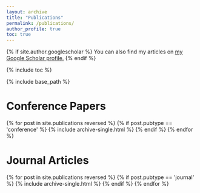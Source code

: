 ```yaml
---
layout: archive
title: "Publications"
permalink: /publications/
author_profile: true
toc: true
---
```


{% if site.author.googlescholar %}
  You can also find my articles on <u><a href="{{site.author.googlescholar}}">my Google Scholar profile</a>.</u>
{% endif %}

{% include toc %}

{% include base_path %}

<!-- {% for post in site.publications reversed %}
  {% include archive-single.html %}
{% endfor %} -->
# Conference Papers
{% for post in site.publications reversed %}
  {% if post.pubtype == 'conference' %}
      {% include archive-single.html %}
  {% endif %}
{% endfor %}
<br>


# Journal Articles
{% for post in site.publications reversed %}
  {% if post.pubtype == 'journal' %}
      {% include archive-single.html %}
  {% endif %}
{% endfor %}
